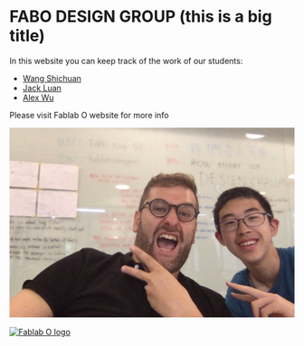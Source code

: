 # FABO DESIGN GROUP (this is a big title)
In this website you can keep track of the work of our students:

* [Wang Shichuan](https://wangshichuan.github.io/Project-ReuseWaterAtHome/)
* [Jack Luan](https://jddwx.github.io/123456/)
* [Alex Wu](https://odmkm.github.io/HECZ_2018134/)

Please visit Fablab O website for more info

![a photo of saverio and jack](images/photo01.jpg)

[![Fablab O logo](http://fabacademy.org/2019/labs/oshanghai/images/fablabsio-image.jpg)](http://www.fablabo.com)
